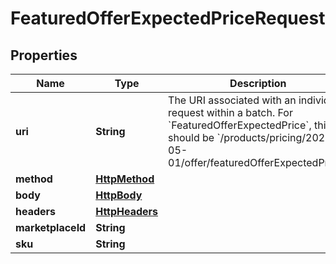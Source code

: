 
# FeaturedOfferExpectedPriceRequest

## Properties
Name | Type | Description | Notes
------------ | ------------- | ------------- | -------------
**uri** | **String** | The URI associated with an individual request within a batch. For &#x60;FeaturedOfferExpectedPrice&#x60;, this should be &#x60;/products/pricing/2022-05-01/offer/featuredOfferExpectedPrice&#x60;. | 
**method** | [**HttpMethod**](HttpMethod.md) |  | 
**body** | [**HttpBody**](HttpBody.md) |  |  [optional]
**headers** | [**HttpHeaders**](HttpHeaders.md) |  |  [optional]
**marketplaceId** | **String** |  | 
**sku** | **String** |  | 



